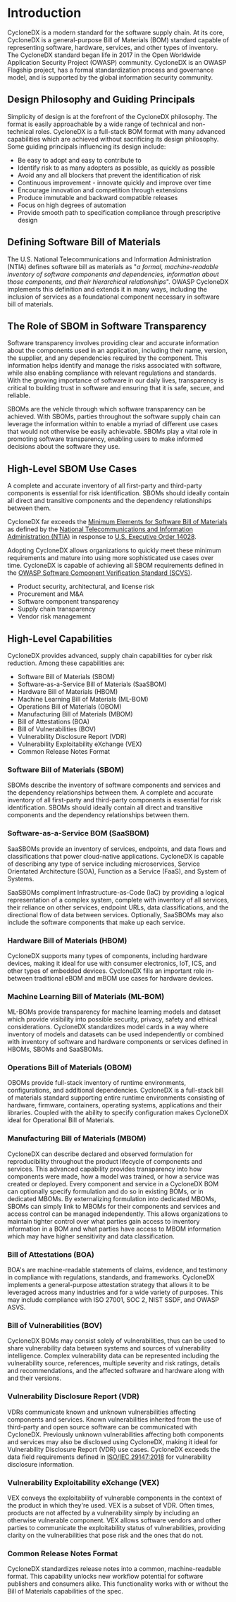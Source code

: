 # Introduction
CycloneDX is a modern standard for the software supply chain. At its core, CycloneDX is a general-purpose Bill of
Materials (BOM) standard capable of representing software, hardware, services, and other types of inventory. The CycloneDX
standard began life in 2017 in the Open Worldwide Application Security Project (OWASP) community. CycloneDX is an OWASP 
Flagship project, has a formal standardization process and governance model, and is supported by the global information 
security community.

## Design Philosophy and Guiding Principals
Simplicity of design is at the forefront of the CycloneDX philosophy. The format is easily approachable by a wide range
of technical and non-technical roles. CycloneDX is a full-stack BOM format with many advanced capabilities which are
achieved without sacrificing its design philosophy. Some guiding principals influencing its design include:

* Be easy to adopt and easy to contribute to
* Identify risk to as many adopters as possible, as quickly as possible
* Avoid any and all blockers that prevent the identification of risk
* Continuous improvement - innovate quickly and improve over time
* Encourage innovation and competition through extensions
* Produce immutable and backward compatible releases
* Focus on high degrees of automation
* Provide smooth path to specification compliance through prescriptive design

## Defining Software Bill of Materials
The U.S. National Telecommunications and Information Administration (NTIA) defines software bill as materials as
"_a formal, machine-readable inventory of software components and dependencies, information about those components,
and their hierarchical relationships_". OWASP CycloneDX implements this definition and extends it in many ways, including
the inclusion of services as a foundational component necessary in software bill of materials.

## The Role of SBOM in Software Transparency
Software transparency involves providing clear and accurate information about the components used in an application,
including their name, version, the supplier, and any dependencies required by the component. This information helps
identify and manage the risks associated with software, while also enabling compliance with relevant regulations and
standards. With the growing importance of software in our daily lives, transparency is critical to building trust in
software and ensuring that it is safe, secure, and reliable.

SBOMs are the vehicle through which software transparency can be achieved. With SBOMs, parties throughout the software
supply chain can leverage the information within to enable a myriad of different use cases that would not otherwise be
easily achievable. SBOMs play a vital role in promoting software transparency, enabling users to make informed decisions
about the software they use.

## High-Level SBOM Use Cases
A complete and accurate inventory of all first-party and third-party components is essential for risk identification.
SBOMs should ideally contain all direct and transitive components and the dependency relationships between them.

CycloneDX far exceeds the [Minimum Elements for Software Bill of Materials](https://www.ntia.gov/files/ntia/publications/sbom_minimum_elements_report.pdf)
as defined by the [National Telecommunications and Information Administration (NTIA)](https://www.ntia.gov/) in response
to [U.S. Executive Order 14028](https://www.whitehouse.gov/briefing-room/presidential-actions/2021/05/12/executive-order-on-improving-the-nations-cybersecurity/).

Adopting CycloneDX allows organizations to quickly meet these minimum requirements and mature into using more
sophisticated use cases over time. CycloneDX is capable of achieving all SBOM requirements defined in the
[OWASP Software Component Verification Standard (SCVS)](https://owasp.org/scvs).

* Product security, architectural, and license risk
* Procurement and M&A
* Software component transparency
* Supply chain transparency
* Vendor risk management

## High-Level Capabilities
CycloneDX provides advanced, supply chain capabilities for cyber risk reduction. Among these capabilities are:

* Software Bill of Materials (SBOM)
* Software-as-a-Service Bill of Materials (SaaSBOM)
* Hardware Bill of Materials (HBOM)
* Machine Learning Bill of Materials (ML-BOM)
* Operations Bill of Materials (OBOM)
* Manufacturing Bill of Materials (MBOM)
* Bill of Attestations (BOA)
* Bill of Vulnerabilities (BOV)
* Vulnerability Disclosure Report (VDR)
* Vulnerability Exploitability eXchange (VEX)
* Common Release Notes Format

### Software Bill of Materials (SBOM)
SBOMs describe the inventory of software components and services and the dependency relationships between them.
A complete and accurate inventory of all first-party and third-party components is essential for risk identification.
SBOMs should ideally contain all direct and transitive components and the dependency relationships between them.

### Software-as-a-Service BOM (SaaSBOM)
SaaSBOMs provide an inventory of services, endpoints, and data flows and classifications that power cloud-native applications.
CycloneDX is capable of describing any type of service including microservices, Service Orientated Architecture (SOA),
Function as a Service (FaaS), and System of Systems.

SaaSBOMs compliment Infrastructure-as-Code (IaC) by providing a logical representation of a complex system, complete
with inventory of all services, their reliance on other services, endpoint URLs, data classifications, and the directional
flow of data between services. Optionally, SaaSBOMs may also include the software components that make up each service.

### Hardware Bill of Materials (HBOM)
CycloneDX supports many types of components, including hardware devices, making it ideal for use with consumer
electronics, IoT, ICS, and other types of embedded devices. CycloneDX fills an important role in-between traditional
eBOM and mBOM use cases for hardware devices.

###  Machine Learning Bill of Materials (ML-BOM)
ML-BOMs provide transparency for machine learning models and dataset which provide visibility into possible security,
privacy, safety and ethical considerations. CycloneDX standardizes model cards in a way where inventory of models and
datasets can be used independently or combined with inventory of software and hardware components or services defined in
HBOMs, SBOMs and SaaSBOMs.

### Operations Bill of Materials (OBOM)
OBOMs provide full-stack inventory of runtime environments, configurations, and additional dependencies. CycloneDX is a
full-stack bill of materials standard supporting entire runtime environments consisting of hardware, firmware, containers,
operating systems, applications and their libraries. Coupled with the ability to specify configuration makes CycloneDX
ideal for Operational Bill of Materials.

### Manufacturing Bill of Materials (MBOM)
CycloneDX can describe declared and observed formulation for reproducibility throughout the product lifecycle of components
and services. This advanced capability provides transparency into how components were made, how a model was trained, or
how a service was created or deployed. Every component and service in a CycloneDX BOM can optionally specify formulation
and do so in existing BOMs, or in dedicated MBOMs. By externalizing formulation into dedicated MBOMs, SBOMs can simply
link to MBOMs for their components and services and access control can be managed independently. This allows organizations
to maintain tighter control over what parties gain access to inventory information in a BOM and what parties have access
to MBOM information which may have higher sensitivity and data classification.

### Bill of Attestations (BOA)
BOA's are machine-readable statements of claims, evidence, and testimony in compliance with regulations, standards, and
frameworks. CycloneDX implements a general-purpose attestation strategy that allows it to be leveraged across many
industries and for a wide variety of purposes. This may include compliance with ISO 27001, SOC 2, NIST SSDF, and OWASP
ASVS.

### Bill of Vulnerabilities (BOV)
CycloneDX BOMs may consist solely of vulnerabilities, thus can be used to share vulnerability data between systems and
sources of vulnerability intelligence. Complex vulnerability data can be represented including the vulnerability source,
references, multiple severity and risk ratings, details and recommendations, and the affected software and hardware
along with and their versions.

### Vulnerability Disclosure Report (VDR)
VDRs communicate known and unknown vulnerabilities affecting components and services. Known vulnerabilities inherited
from the use of third-party and open source software can be communicated with CycloneDX. Previously unknown vulnerabilities
affecting both components and services may also be disclosed using CycloneDX, making it ideal for Vulnerability Disclosure
Report (VDR) use cases. CycloneDX exceeds the data field requirements defined in 
[ISO/IEC 29147:2018](https://www.iso.org/standard/72311.html) for vulnerability disclosure information.

### Vulnerability Exploitability eXchange (VEX)
VEX conveys the exploitability of vulnerable components in the context of the product in which they're used. VEX is a
subset of VDR. Often times, products are not affected by a vulnerability simply by including an otherwise vulnerable
component. VEX allows software vendors and other parties to communicate the exploitability status of vulnerabilities,
providing clarity on the vulnerabilities that pose risk and the ones that do not.

### Common Release Notes Format
CycloneDX standardizes release notes into a common, machine-readable format. This capability unlocks new workflow
potential for software publishers and consumers alike. This functionality works with or without the Bill of Materials
capabilities of the spec.


<div style="page-break-after: always; visibility: hidden">
\newpage
</div>
